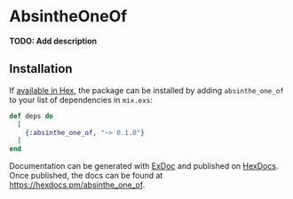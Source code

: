 # AbsintheOneOf

**TODO: Add description**

## Installation

If [available in Hex](https://hex.pm/docs/publish), the package can be installed
by adding `absinthe_one_of` to your list of dependencies in `mix.exs`:

```elixir
def deps do
  [
    {:absinthe_one_of, "~> 0.1.0"}
  ]
end
```

Documentation can be generated with [ExDoc](https://github.com/elixir-lang/ex_doc)
and published on [HexDocs](https://hexdocs.pm). Once published, the docs can
be found at <https://hexdocs.pm/absinthe_one_of>.


